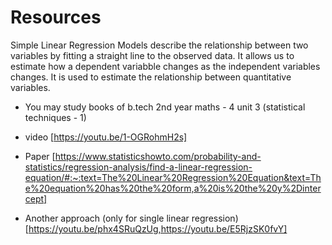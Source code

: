 # Resources

Simple Linear Regression Models describe the relationship between two variables by fitting a straight line to the observed data. It allows us to estimate how a dependent variabble changes as the independent variables changes. It is used to estimate the relationship between quantitative variables.

- You may study books of b.tech 2nd year maths - 4 unit 3 (statistical techniques - 1)
- video [https://youtu.be/1-OGRohmH2s]
- Paper [https://www.statisticshowto.com/probability-and-statistics/regression-analysis/find-a-linear-regression-equation/#:~:text=The%20Linear%20Regression%20Equation&text=The%20equation%20has%20the%20form,a%20is%20the%20y%2Dintercept]

- Another approach (only for single linear regression) [https://youtu.be/phx4SRuQzUg,https://youtu.be/E5RjzSK0fvY]
